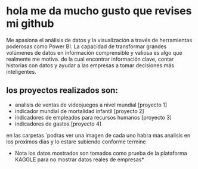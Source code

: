 # hola me da mucho gusto que revises mi github
Me apasiona el análisis de datos y la visualización a través de herramientas poderosas como Power BI.
La capacidad de transformar grandes volúmenes de datos en información comprensible y valiosa es algo que realmente me motiva.
de la cual encontrar información clave, contar historias con datos y ayudar a las empresas a tomar decisiones más inteligentes.

## los proyectos realizados son:
- analisis de ventas de videojuegos a nivel mundial [proyecto 1]
- indicador mundial de mortalidad infantil [proyecto 2]
- indicadores de empleados para recursos humanos [proyecto 3]
- indicadores de gastos [proyecto 4]


en las carpetas ´podras ver una imagen de cada uno
habra mas analisis en los proximos dias y lo estare subiendo conforme termine


* Nota los datos mostrados son tomados como prueba de la plataforma KAGGLE para no mostrar
datos reales de empresas*

